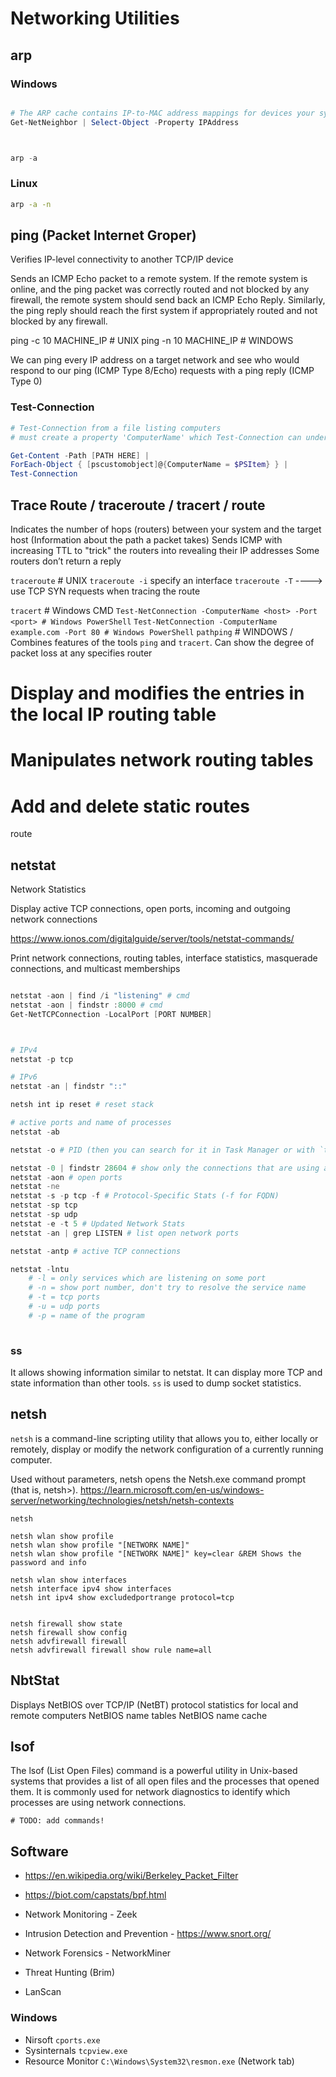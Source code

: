 # Networking Utilities


















## arp

### Windows

```powershell

# The ARP cache contains IP-to-MAC address mappings for devices your system has communicated with recently
Get-NetNeighbor | Select-Object -Property IPAddress



arp -a

```


### Linux
```bash
arp -a -n


```










## ping (Packet Internet Groper)

Verifies IP-level connectivity to another TCP/IP device

Sends an ICMP Echo packet to a remote system. If the remote system is online, and the ping packet was correctly routed and not blocked by any firewall, the remote system should send back an ICMP Echo Reply. Similarly, the ping reply should reach the first system if appropriately routed and not blocked by any firewall.

ping -c 10 MACHINE_IP # UNIX
ping -n 10 MACHINE_IP # WINDOWS
	
We can ping every IP address on a target network and see who would respond to our ping (ICMP Type 8/Echo) requests with a ping reply (ICMP Type 0)



	
### Test-Connection
```powershell
# Test-Connection from a file listing computers
# must create a property 'ComputerName' which Test-Connection can understand

Get-Content -Path [PATH HERE] |
ForEach-Object { [pscustomobject]@{ComputerName = $PSItem} } |
Test-Connection

```












## Trace Route / traceroute / tracert / route
Indicates the number of hops (routers) between your system and the target host (Information about the path a packet takes)
Sends ICMP with increasing TTL to "trick" the routers into revealing their IP addresses
Some routers don’t return a reply


`traceroute` # UNIX
`traceroute -i`  specify an interface
`traceroute -T` ---->  use TCP SYN requests when tracing the route


`tracert` # Windows CMD
`Test-NetConnection -ComputerName <host> -Port <port> # Windows PowerShell`
`Test-NetConnection -ComputerName example.com -Port 80 # Windows PowerShell`
`pathping` # WINDOWS / Combines features of the tools `ping` and `tracert`. Can show the degree of packet loss at any specifies router




# Display and modifies the entries in the local IP routing table
# Manipulates network routing tables
# Add and delete static routes
route

















## netstat

Network Statistics

Display active TCP connections, open ports, incoming and outgoing network connections

https://www.ionos.com/digitalguide/server/tools/netstat-commands/






Print network connections, routing tables, interface statistics, masquerade connections, and multicast memberships




```powershell

netstat -aon | find /i "listening" # cmd
netstat -aon | findstr :8000 # cmd
Get-NetTCPConnection -LocalPort [PORT NUMBER]



# IPv4
netstat -p tcp

# IPv6
netstat -an | findstr "::"

netsh int ip reset # reset stack

# active ports and name of processes
netstat -ab

netstat -o # PID (then you can search for it in Task Manager or with `tasklist /fi "pid eq [PID]"`)

netstat -0 | findstr 28604 # show only the connections that are using a specific PID
netstat -aon # open ports
netstat -ne
netstat -s -p tcp -f # Protocol-Specific Stats (-f for FQDN)
netstat -sp tcp
netstat -sp udp
netstat -e -t 5 # Updated Network Stats
netstat -an | grep LISTEN # list open network ports

netstat -antp # active TCP connections

netstat -lntu
	# -l = only services which are listening on some port
	# -n = show port number, don't try to resolve the service name
	# -t = tcp ports
	# -u = udp ports
	# -p = name of the program
	
```



### ss
It allows showing information similar to netstat. 
It can display more TCP and state information than other tools.
`ss` is used to dump socket statistics.












##  netsh
`netsh` is a command-line scripting utility that allows you to, either locally or remotely, display or modify the network configuration of a currently running computer.

Used without parameters, netsh opens the Netsh.exe command prompt (that is, netsh>).
https://learn.microsoft.com/en-us/windows-server/networking/technologies/netsh/netsh-contexts

```
netsh

netsh wlan show profile
netsh wlan show profile "[NETWORK NAME]"
netsh wlan show profile "[NETWORK NAME]" key=clear &REM Shows the password and info

netsh wlan show interfaces
netsh interface ipv4 show interfaces
netsh int ipv4 show excludedportrange protocol=tcp

	
netsh firewall show state
netsh firewall show config
netsh advfirewall firewall
netsh advfirewall firewall show rule name=all

```





## NbtStat

Displays NetBIOS over TCP/IP (NetBT) protocol statistics for local and remote computers
NetBIOS name tables
NetBIOS name cache





## lsof
The lsof (List Open Files) command is a powerful utility in Unix-based systems that provides a list of all open files and the processes that opened them. It is commonly used for network diagnostics to identify which processes are using network connections.

```
# TODO: add commands!

```















## Software

- <https://en.wikipedia.org/wiki/Berkeley_Packet_Filter>
- <https://biot.com/capstats/bpf.html>

- Network Monitoring - Zeek
- Intrusion Detection and Prevention - <https://www.snort.org/>
- Network Forensics - NetworkMiner
- Threat Hunting (Brim)
- LanScan

### Windows
- Nirsoft `cports.exe`
- Sysinternals `tcpview.exe`
- Resource Monitor `C:\Windows\System32\resmon.exe` (Network tab)